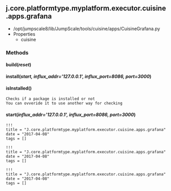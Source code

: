 <!-- toc -->
## j.core.platformtype.myplatform.executor.cuisine.apps.grafana

- /opt/jumpscale8/lib/JumpScale/tools/cuisine/apps/CuisineGrafana.py
- Properties
    - cuisine

### Methods

#### build(*reset*) 

#### install(*start, influx_addr='127.0.0.1', influx_port=8086, port=3000*) 

#### isInstalled() 

```
Checks if a package is installed or not
You can ovveride it to use another way for checking

```

#### start(*influx_addr='127.0.0.1', influx_port=8086, port=3000*) 


```
!!!
title = "J.core.platformtype.myplatform.executor.cuisine.apps.grafana"
date = "2017-04-08"
tags = []
```

```
!!!
title = "J.core.platformtype.myplatform.executor.cuisine.apps.grafana"
date = "2017-04-08"
tags = []
```

```
!!!
title = "J.core.platformtype.myplatform.executor.cuisine.apps.grafana"
date = "2017-04-08"
tags = []
```
